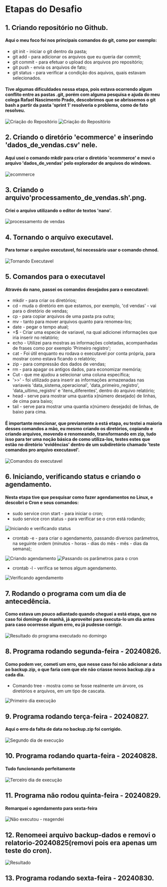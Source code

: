 # **Etapas do Desafio**

## 1. Criando repositório no Github.
#### Aqui o meu foco foi nos principais comandos do git, como por exemplo:
* git init - iniciar o git dentro da pasta;
* git add - para adicionar os arquivos que eu queria dar commit;
* git commit - para efetuar o upload dos arquivos pro repositório;
* git push - envia os arquivos de fato;
* git status - para verificar a condição dos aquivos, quais estavam selecionados.

#### Tive algumas dificuldades nessa etapa, pois estava ocorrendo algum conflito entre as pastas .git, porém com alguma pesquisa e ajuda do meu colega Rafael Nascimento Prado, descobrimos que se abrissemos o git bash a partir da pasta 'sprint 1' resolveria o problema, como de fato resolveu. 
  
![Criação do Repositório](https://github.com/GilbertoCNetto/GilbertoCNetto-PB_Compass/blob/main/Sprint%201/Evidencias/Criando%20Reposit%C3%B3rio%20com%20Git(1).png)
![Criação do Repositório](https://github.com/GilbertoCNetto/GilbertoCNetto-PB_Compass/blob/main/Sprint%201/Evidencias/Criando%20Reposit%C3%B3rio%20com%20Git(2).png)

## 2. Criando o diretório 'ecommerce' e inserindo 'dados_de_vendas.csv' nele.
#### Aqui usei o comando mkdir para criar o diretório 'ecommerce' e movi o arquivo 'dados_de_vendas' pelo explorador de arquivos do windows.

![ecommerce](https://github.com/GilbertoCNetto/GilbertoCNetto-PB_Compass/blob/main/Sprint%201/Evidencias/Passo%201%20-%20Diret%C3%B3rio%20'ecommerce'%20e%20arquivo%20'dados_de_vendas%2Ccsv'.png)

## 3. Criando o arquivo'processamento_de_vendas.sh'.png.
#### Criei o arquivo utilizando o editor de textos 'nano'.

![processamento de vendas](https://github.com/GilbertoCNetto/GilbertoCNetto-PB_Compass/blob/main/Sprint%201/Evidencias/Passo%202%20-%20Criar%20o%20executavel%20'processamento_de_vendas.sh'.png)

## 4. Tornando o arquivo executavel.
#### Para tornar o arquivo executavel, foi necessário usar o comando chmod.

![Tornando Executavel](https://github.com/GilbertoCNetto/GilbertoCNetto-PB_Compass/blob/main/Sprint%201/Evidencias/Passo%203%20-%20Tornando%20o%20script%20um%20executavel.png)

## 5. Comandos para o executavel
#### Através do nano, passei os comandos desejados para o executavel:
* mkdir - para criar os diretórios;
* cd - muda o diretório em que estamos, por exemplo, 'cd vendas' - vai para o diretório de vendas;
* cp - para copiar arquivos de uma pasta pra outra;
* mv - tanto para mover arquivos quanto para renomea-los;
* date - pegar o tempo atual;
* =$ - Criar uma especie de variavel, na qual adicionei informações que iria inserir no relatório;
* echo - Utilizei para mostras as informações coletadas, acompanhadas de frases como por exemplo 'Primeiro registro';
* cat - Foi útil enquanto eu rodava o executavel por conta própria, para mostrar como estava ficando o relatório;
* zip - para compressão dos dados de vendas;
* rm - para apagar os antigos dados, para economizar memória;
* Cut - que me ajudou a selecionar uma coluna específica;
* '>>' - foi utilizado para inserir as informações armazenadas nas variaveis 'data_sistema_operacional', 'data_primeiro_registro', 'data_ultimo_registro' e 'itens_diferentes', dentro do arquivo relatório;
* head - serve para mostrar uma quantia x(número desejado) de linhas, de cima para baixo;
* tail - serve para mostrar uma quantia x(número desejado) de linhas, de baixo para cima.

#### É importante mencionar, que previamente a está etapa, eu testei a maioria desses comandos a mão, eu mesmo criando os diretórios, copiando e criando arquivos, movendo e renomeando, transformando em zip, tudo isso para ter uma noção básica de como utiliza-los, testes estes que estão no diretório 'evidências' dentro de um subdiretório chamado 'teste comandos pro arquivo executavel'.

![Comandos do executavel](https://github.com/GilbertoCNetto/GilbertoCNetto-PB_Compass/blob/main/Sprint%201/Evidencias/Passo%204%20-%20Comandos%20pro%20executavel%20-%20final.png)

## 6. Iniciando, verificando status e criando o agendamento.
#### Nesta etapa tive que pesquisar como fazer agendamentos no Linux, e descobri o Cron e seus comandos:
* sudo service cron start - para iniciar o cron;
* sudo service cron status - para verificar se o cron está rodando;

  
![Iniciando e verificando status](https://github.com/GilbertoCNetto/GilbertoCNetto-PB_Compass/blob/main/Sprint%201/Evidencias/Passo%205%20-%20Iniciando%20e%20verificando%20status%20do%20cron.png)

* crontab -e - para criar o agendamento, passando diversos parâmetros, na seguinte ordem (minutos - horas - dias do mês - mês - dias da semana);

![Criando agendamento](https://github.com/GilbertoCNetto/GilbertoCNetto-PB_Compass/blob/main/Sprint%201/Evidencias/Passo%206%20-%20Criando%20agendamento%20com%20crontab%20-e.png)
![Passando os parâmetros para o cron](https://github.com/GilbertoCNetto/GilbertoCNetto-PB_Compass/blob/main/Sprint%201/Evidencias/Passo%207%20-%20Defidindo%20execu%C3%A7%C3%A3o%20do%20script%20'processamento_de_vendas.sh'%20com%20um%20dia%20de%20antecedencia%20para%20caso%20algo%20de%20errado.png)

* crontab -l - verifica se temos algum agendamento.

![Verificando agendamento](https://github.com/GilbertoCNetto/GilbertoCNetto-PB_Compass/blob/main/Sprint%201/Evidencias/Passo%208%20-%20Verificando%20se%20meu%20agendamento%20com%20o%20crontab%20-L.png)

## 7. Rodando o programa com um dia de antecedência.
#### Como estava um pouco adiantado quando cheguei a está etapa, que no caso foi domingo de manhã, já aproveitei para executa-lo um dia antes para caso ocorresse algum erro, eu já pudesse corrigir.

![Resultado do programa executado no domingo](https://github.com/GilbertoCNetto/GilbertoCNetto-PB_Compass/blob/main/Sprint%201/Evidencias/Passo%209%20-%20Rodando%20o%20programa%20agendado%20com%20um%20dia%20de%20antecedencia%20para%20ver%20se%20esta%20funcionando.png)

## 8. Programa rodando segunda-feira - 20240826.
#### Como podem ver, cometi um erro, que nesse caso foi não adicionar a data ao backup.zip, o que faria com que ele não criasse novos backup.zip a cada dia.
* Comando tree - mostra como se fosse realmente um árvore, os diretórios e arquivos, em um tipo de cascata.
  
![Primeiro dia execução](https://github.com/GilbertoCNetto/GilbertoCNetto-PB_Compass/blob/main/Sprint%201/Evidencias/Passo%2010%20-%20Rodando%20o%20programa%20dia%2020240826%20-%20segunda%20feira%20-%20tudo%20funcionando.png)

## 9. Programa rodando terça-feira - 20240827.
#### Aqui o erro da falta de data no backup.zip foi corrigido.

![Segundo dia de execução](https://github.com/GilbertoCNetto/GilbertoCNetto-PB_Compass/blob/main/Sprint%201/Evidencias/Passo%2011%20-%20Programa%20executado%20dia%2020240827%20-%20segundo%20dia%20-%20tudo%20funcionando.png)

## 10. Programa rodando quarta-feira - 20240828.
#### Tudo funcionando perfeitamente

![Terceiro dia de execução](https://github.com/GilbertoCNetto/GilbertoCNetto-PB_Compass/blob/main/Sprint%201/Evidencias/Passo%2012%20-%20Programa%20executado%20dia%2020240828%20-%20terceiro%20dia%20-%20tudo%20funcionando.png)

## 11. Programa não rodou quinta-feira - 20240829.
#### Remarquei o agendamento para sexta-feira

![Não executou - reagendei](https://github.com/GilbertoCNetto/GilbertoCNetto-PB_Compass/blob/main/Sprint%201/Evidencias/Passo%2013%20-%20N%C3%A3o%20rodou%20o%20programa%20na%20quinta%20-%2020240829%20-%20remarquei%20para%20sexta.png)

## 12. Renomeei arquivo backup-dados e removi o relatorio-20240825(removi pois era apenas um teste do cron).

![Resultado](https://github.com/GilbertoCNetto/GilbertoCNetto-PB_Compass/blob/main/Sprint%201/Evidencias/Passo%2014%20-%20Renomeando%20o%20arquivo%20'backup-dados.zip'%20e%20excluindo%20relat%C3%B3rio%20do%20dia%2025%20-%20j%C3%A1%20que%20era%20apenas%20um%20teste%20onde%20n%C3%A3o%20alterei%20os%20arquivos%20para%20o%20dia%20seguinte.png)

## 13. Programa rodando sexta-feira - 20240830.
#### 
